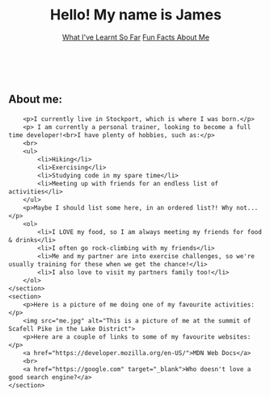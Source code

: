 <!DOCTYPE html>
<html lang="en">
<head>
    <meta charset="UTF-8">
    <meta http-equiv="X-UA-Compatible" content="IE=edge">
    <meta name="viewport" content="width=device-width, initial-scale=1.0">
    <link rel="stylesheet" href="style.css">
    <script src="javas.js"></script>
    <title>My Website</title>
    
</head>
<body>
    <header id="headerr">    
        <h1>Hello! My name is James</h1>
        <a href="my-website-page2.html" target="_blank">What I've Learnt So Far</a>
        <a href="https:google.com" target="_blank">Fun Facts About Me</a>
    </header>
    <div id="spacer">&nbsp;</div>
    <section>
        <h2>About me:</h2>

        <p>I currently live in Stockport, which is where I was born.</p>   
        <p> I am currently a personal trainer, looking to become a full time developer!<br>I have plenty of hobbies, such as:</p>
        <br>
        <ul>
            <li>Hiking</li>
            <li>Exercising</li>
            <li>Studying code in my spare time</li>
            <li>Meeting up with friends for an endless list of activities</li>
        </ul>
        <p>Maybe I should list some here, in an ordered list?! Why not...</p>
        <ol>
            <li>I LOVE my food, so I am always meeting my friends for food & drinks</li>
            <li>I often go rock-climbing with my friends</li>
            <li>Me and my partner are into exercise challenges, so we're usually training for these when we get the chance!</li>
            <li>I also love to visit my partners family too!</li>
        </ol>
    </section>
    <section>
        <p>Here is a picture of me doing one of my favourite activities:</p>
        <img src="me.jpg" alt="This is a picture of me at the summit of Scafell Pike in the Lake District">
        <p>Here are a couple of links to some of my favourite websites:</p>
        <a href="https://developer.mozilla.org/en-US/">MDN Web Docs</a>
        <br>
        <a href="https://google.com" target="_blank">Who doesn't love a good search engine?</a>
    </section>
</body>
</html>
